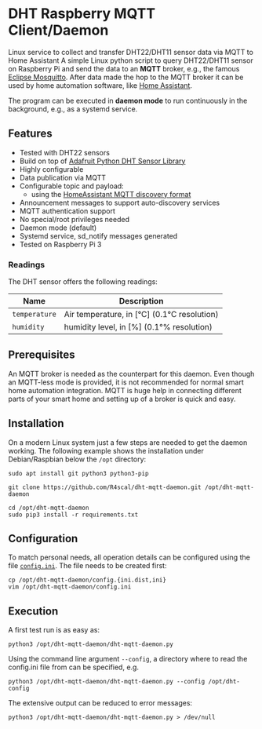 # DHT Raspberry MQTT Client/Daemon

Linux service to collect and transfer DHT22/DHT11 sensor data via MQTT to Home Assistant
A simple Linux python script to query DHT22/DHT11 sensor on Raspberry Pi and send the data to an **MQTT** broker,
e.g., the famous [Eclipse Mosquitto](https://projects.eclipse.org/projects/technology.mosquitto).
After data made the hop to the MQTT broker it can be used by home automation software, like [Home Assistant](https://www.home-assistant.io/).

The program can be executed in **daemon mode** to run continuously in the background, e.g., as a systemd service.
## Features

* Tested with DHT22 sensors
* Build on top of [Adafruit Python DHT Sensor Library](https://github.com/adafruit/Adafruit_Python_DHT)
* Highly configurable
* Data publication via MQTT
* Configurable topic and payload:
    * using the [HomeAssistant MQTT discovery format](https://home-assistant.io/docs/mqtt/discovery/)
* Announcement messages to support auto-discovery services
* MQTT authentication support
* No special/root privileges needed
* Daemon mode (default)
* Systemd service, sd\_notify messages generated
* Tested on Raspberry Pi 3

### Readings

The DHT sensor offers the following readings:

| Name            | Description |
|-----------------|-------------|
| `temperature`   | Air temperature, in [°C] (0.1°C resolution) |
| `humidity`       | humidity level, in [%]  (0.1°% resolution) |

## Prerequisites

An MQTT broker is needed as the counterpart for this daemon.
Even though an MQTT-less mode is provided, it is not recommended for normal smart home automation integration.
MQTT is huge help in connecting different parts of your smart home and setting up of a broker is quick and easy.

## Installation

On a modern Linux system just a few steps are needed to get the daemon working.
The following example shows the installation under Debian/Raspbian below the `/opt` directory:

```shell
sudo apt install git python3 python3-pip

git clone https://github.com/R4scal/dht-mqtt-daemon.git /opt/dht-mqtt-daemon

cd /opt/dht-mqtt-daemon
sudo pip3 install -r requirements.txt
```

## Configuration

To match personal needs, all operation details can be configured using the file [`config.ini`](config.ini.dist).
The file needs to be created first:

```shell
cp /opt/dht-mqtt-daemon/config.{ini.dist,ini}
vim /opt/dht-mqtt-daemon/config.ini
```

## Execution

A first test run is as easy as:

```shell
python3 /opt/dht-mqtt-daemon/dht-mqtt-daemon.py
```

Using the command line argument `--config`, a directory where to read the config.ini file from can be specified, e.g.

```shell
python3 /opt/dht-mqtt-daemon/dht-mqtt-daemon.py --config /opt/dht-config
```

The extensive output can be reduced to error messages:

```shell
python3 /opt/dht-mqtt-daemon/dht-mqtt-daemon.py > /dev/null
```
